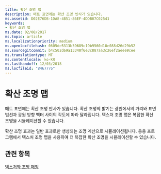```yaml
---
title: 확산 조명 맵
description: 매트 표면에는 확산 조명 반사가 있습니다.
ms.assetid: D02E76DB-1DA8-4B51-86EF-4DDB07C02541
keywords:
- 확산 조명 맵
ms.date: 02/08/2017
ms.topic: article
ms.localizationpriority: medium
ms.openlocfilehash: 0605de5313b59689c19b9560d10e088d26d29b52
ms.sourcegitcommit: b4c502d69a13340f6e3c887aa3c26ef2aeee9cee
ms.translationtype: MT
ms.contentlocale: ko-KR
ms.lasthandoff: 12/03/2018
ms.locfileid: "8467776"
---
```

# <a name="diffuse-light-maps"></a>확산 조명 맵


매트 표면에는 확산 조명 반사가 있습니다. 확산 조명의 밝기는 광원에서의 거리와 표면 법선과 광원 방향 벡터 사이의 각도에 따라 달라집니다. 텍스처 조명 맵은 복잡한 확산 조명을 시뮬레이션할 수 있습니다.

확산 조명 효과는 일반 효과로만 생성되는 조명 계산으로 시뮬레이션됩니다. 응용 프로그램에서 텍스처 조명 맵을 사용하여 더 복잡한 확산 조명을 시뮬레이션할 수 있습니다.

## <a name="span-idrelated-topicsspanrelated-topics"></a><span id="related-topics"></span>관련 항목


[텍스처와 조명 매핑](light-mapping-with-textures.md)

 

 




